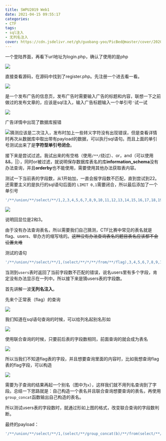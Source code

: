 ```yaml
---
title: SWPU2019 Web1
date: 2021-04-15 09:55:17
categories:
- CTF
tags:
- sql注入
- 无列名注入
cover: https://cdn.jsdelivr.net/gh/guobang-yoo/PicBed@master/cover/20201116160013.jpg
---
```


一个登陆界面，再看下url地址为login.php，确认了使用的是php

![](https://cdn.jsdelivr.net/gh/guobang-yoo/PicBed@master/artical/20210415091617.png)

直接查看源码，在源码中找到了register.php。先注册一个进去看一看。

![](https://cdn.jsdelivr.net/gh/guobang-yoo/PicBed@master/artical/20210415091705.png)

是一个发布广告的信息页，发布广告时需要输入广告的标题和内容，联想一下之前做过的发布文章的，应该是sql注入，输入广告标题输入一个单引号`'`试一试

![](https://cdn.jsdelivr.net/gh/guobang-yoo/PicBed@master/artical/20210415091924.png)

广告详情中出现了数据库报错

![](https://cdn.jsdelivr.net/gh/guobang-yoo/PicBed@master/artical/20210415091959.png)猜测应该是二次注入，发布时加上一些转义字符没有出现错误，但是查看详情时再次从数据库中取出带有payload的数据，可以执行sql语句。而且上面的单引号测试出来了是**字符型单引号闭合**。

接下来是尝试过滤。我试出来的有空格（使用`/**/`绕过）、or，and（可以使用&&，||），同时or被过滤，就说明保存数据库表名的库**information_schema**没有办法查询，并且**orderby**也不能使用，需要使用其他办法获取表内容。

测试一下当前表的字段数，从1开始加，一直会报字段数不匹配，直到尝试到22。还需要主义的是执行的sql语句后面的 `LIMIT 0,1`需要闭合，所以最后添加了一个单引号

```sql
'/**/union/**/select/**/1,2,3,4,5,6,7,8,9,10,11,12,13,14,15,16,17,18,19,20,21,22'
```

![](https://cdn.jsdelivr.net/gh/guobang-yoo/PicBed@master/artical/20210415092716.png)

说明回显位是2和3。

由于没有办法查询表名，所以需要我们自己猜测，CTF比赛中常见的表名就是flag、users、举办方的缩写啥的。~~这种没有办法查询表名的题目表名应该都不会设置太难~~

测试的语句 

```sql
'/**/union/**/select/**/1,(select/**/*/**/from/**/flag),3,4,5,6,7,8,9,10,11,12,13,14,15,16,17,18,19,20,21,22'
```

当测到`users`表时返回了当前字段数不匹配的错误，说名users里有多个字段，肯定没有办法显示在一列中。所以接下来是猜users表的字段数。

首先讲解一波**无列名注入**。

先来个正常表（flag）的查询

![](D:\DROPS\CTF比赛题解\BUUCTF\Web\[SWPU2019]Web1\20210415094632.png)

我们知道在sql语句查询的时候，可以给列名起别名形如

![](https://cdn.jsdelivr.net/gh/guobang-yoo/PicBed@master/artical/20210415094059.png)

使用联合查询的时候，只要前后表的字段数相同，前面查询的就会成为表名

![](https://cdn.jsdelivr.net/gh/guobang-yoo/PicBed@master/artical/20210415094238.png)

所以当我们不知道flag表的字段，并且想要查询里面的内容时，比如我想查询flag表的flag字段，可以构造

![](https://cdn.jsdelivr.net/gh/guobang-yoo/PicBed@master/artical/20210415094814.png)



需要为子查询的结果再起一个别名（图中为`x`），这样我们就不用列名查询到了字段。总结一下思路就是：自己构造一个表名并且联合查询想要查询的表名，再使用`group_concat`函数输出自己构造的表名。

所以测试users表的字段数时，就通过形如上图的格式，改变联合查询的字段数判断。

最终的payload：

```sql
'/**/union/**/select/**/1,(select/**/group_concat(b)/**/from(select/**/1,2/**/as/**/a,3/**/as/**/b/**/union/**/select/**/*/**/from/**/users)x),3,4,5,6,7,8,9,10,11,12,13,14,15,16,17,18,19,20,21,22'
```



